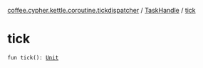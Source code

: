 [coffee.cypher.kettle.coroutine.tickdispatcher](../index.md) / [TaskHandle](index.md) / [tick](./tick.md)

# tick

`fun tick(): `[`Unit`](https://kotlinlang.org/api/latest/jvm/stdlib/kotlin/-unit/index.html)